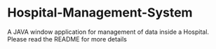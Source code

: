 # Hospital-Management-System
A JAVA window application for management of data inside a Hospital. Please read the README for more details
